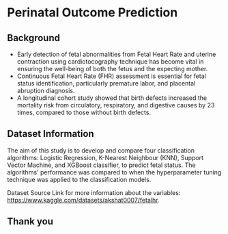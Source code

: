 # Perinatal Outcome Prediction 

## Background

- Early detection of fetal abnormalities from Fetal Heart Rate and uterine contraction using cardiotocography technique has become vital in ensuring the well-being of both the fetus and the expecting mother.
- Continuous Fetal Heart Rate (FHR) assessment is essential for fetal status identification, particularly premature labor, and placental abruption diagnosis.
- A longitudinal cohort study showed that birth defects increased the mortality risk from circulatory, respiratory, and digestive causes by 23 times, compared to those without birth defects.

## Dataset Information

The aim of this study is to develop and compare four classification algorithms: Logistic Regression, K-Nearest Neighbour (KNN), Support Vector Machine, and XGBoost classifier, to predict fetal status. The algorithms' performance was compared to when the hyperparameter tuning technique was applied to the classification models.

Dataset Source Link for more information about the variables:
https://www.kaggle.com/datasets/akshat0007/fetalhr. 

## Thank you
 
